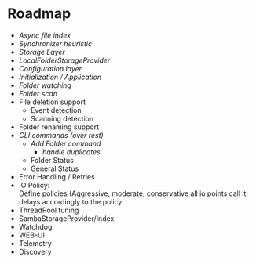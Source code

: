 # Roadmap

* _Async file index_
* _Synchronizer heuristic_
* _Storage Layer_
* _LocalFolderStorageProvider_
* _Configuration layer_
* _Initialization / Application_
* _Folder watching_
* _Folder scan_
* File deletion support
  * Event detection
  * Scanning detection
* Folder renaming support
* _CLI commands (over rest)_
  * _Add Folder command_
    * _handle duplicates_
  * Folder Status
  * General Status
* Error Handling / Retries
* IO Policy:  
  Define policies (Aggressive, moderate, conservative 
  all io points call it: delays accordingly to the policy
* ThreadPool tuning
* SambaStorageProvider/Index
* Watchdog
* WEB-UI
* Telemetry
* Discovery
